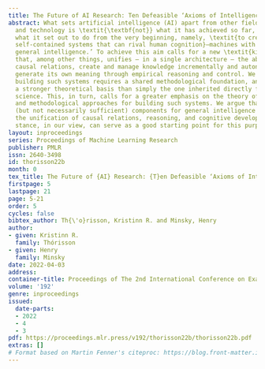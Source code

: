 ```yaml
---
title: The Future of AI Research: Ten Defeasible ‘Axioms of Intelligence’
abstract: What sets artificial intelligence (AI) apart from other fields of science
  and technology is \textit{\textbf{not}} what it has achieved so far, but rather
  what it set out to do from the very beginning, namely, \textit{to create autonomous
  self-contained systems that can rival human cognition}—machines with ‘human-level
  general intelligence.’ To achieve this aim calls for a new \textit{kind} of system
  that, among other things, unifies – in a single architecture – the ability to represent
  causal relations, create and manage knowledge incrementally and autonomously, and
  generate its own meaning through empirical reasoning and control. We maintain that
  building such systems requires a shared methodological foundation, and calls for
  a stronger theoretical basis than simply the one inherited directly from computer
  science. This, in turn, calls for a greater emphasis on the theory of intelligence
  and methodological approaches for building such systems. We argue that necessary
  (but not necessarily sufficient) components for general intelligence must include
  the unification of causal relations, reasoning, and cognitive development. A constructivist
  stance, in our view, can serve as a good starting point for this purpose.
layout: inproceedings
series: Proceedings of Machine Learning Research
publisher: PMLR
issn: 2640-3498
id: thorisson22b
month: 0
tex_title: The Future of {AI} Research: {T}en Defeasible ‘Axioms of Intelligence’
firstpage: 5
lastpage: 21
page: 5-21
order: 5
cycles: false
bibtex_author: Th{\'o}risson, Kristinn R. and Minsky, Henry
author:
- given: Kristinn R.
  family: Thórisson
- given: Henry
  family: Minsky
date: 2022-04-03
address:
container-title: Proceedings of The 2nd International Conference on Examples
volume: '192'
genre: inproceedings
issued:
  date-parts:
  - 2022
  - 4
  - 3
pdf: https://proceedings.mlr.press/v192/thorisson22b/thorisson22b.pdf
extras: []
# Format based on Martin Fenner's citeproc: https://blog.front-matter.io/posts/citeproc-yaml-for-bibliographies/
---
```

